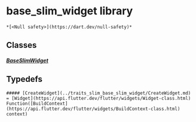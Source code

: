 


# base_slim_widget library






    *[<Null safety>](https://dart.dev/null-safety)*





## Classes

##### [BaseSlimWidget](../traits_slim_base_slim_widget/BaseSlimWidget-class.md)



 









## Typedefs


    ##### [CreateWidget](../traits_slim_base_slim_widget/CreateWidget.md) = [Widget](https://api.flutter.dev/flutter/widgets/Widget-class.html) Function([BuildContext](https://api.flutter.dev/flutter/widgets/BuildContext-class.html) context)
    


       
    









